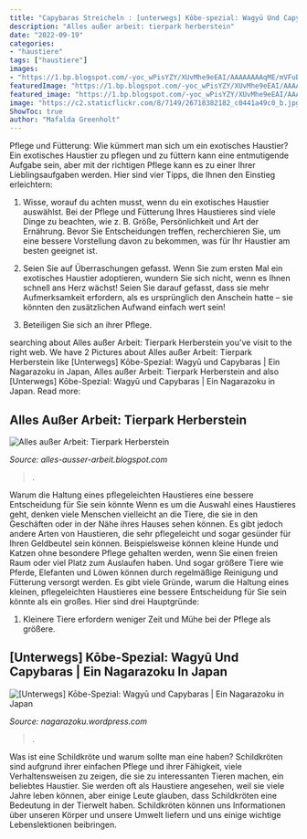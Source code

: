 ```yaml
---
title: "Capybaras Streicheln : [unterwegs] Kōbe-spezial: Wagyū Und Capybaras"
description: "Alles außer arbeit: tierpark herberstein"
date: "2022-09-19"
categories:
- "haustiere"
tags: ["haustiere"]
images:
- "https://1.bp.blogspot.com/-yoc_wPisYZY/XUvMhe9eEAI/AAAAAAAAqME/mVFuBbfgzYckEXnPeTY--WmEx7sq6VJJQCKgBGAs/s1600/P1070775.JPG"
featuredImage: "https://1.bp.blogspot.com/-yoc_wPisYZY/XUvMhe9eEAI/AAAAAAAAqME/mVFuBbfgzYckEXnPeTY--WmEx7sq6VJJQCKgBGAs/s1600/P1070775.JPG"
featured_image: "https://1.bp.blogspot.com/-yoc_wPisYZY/XUvMhe9eEAI/AAAAAAAAqME/mVFuBbfgzYckEXnPeTY--WmEx7sq6VJJQCKgBGAs/s1600/P1070775.JPG"
image: "https://c2.staticflickr.com/8/7149/26718382182_c0441a49c0_b.jpg"
ShowToc: true
author: "Mafalda Greenholt"
---
```



Pflege und Fütterung: Wie kümmert man sich um ein exotisches Haustier?
Ein exotisches Haustier zu pflegen und zu füttern kann eine entmutigende Aufgabe sein, aber mit der richtigen Pflege kann es zu einer Ihrer Lieblingsaufgaben werden. Hier sind vier Tipps, die Ihnen den Einstieg erleichtern:
1. Wisse, worauf du achten musst, wenn du ein exotisches Haustier auswählst. Bei der Pflege und Fütterung Ihres Haustieres sind viele Dinge zu beachten, wie z. B. Größe, Persönlichkeit und Art der Ernährung. Bevor Sie Entscheidungen treffen, recherchieren Sie, um eine bessere Vorstellung davon zu bekommen, was für Ihr Haustier am besten geeignet ist.

2. Seien Sie auf Überraschungen gefasst. Wenn Sie zum ersten Mal ein exotisches Haustier adoptieren, wundern Sie sich nicht, wenn es Ihnen schnell ans Herz wächst! Seien Sie darauf gefasst, dass sie mehr Aufmerksamkeit erfordern, als es ursprünglich den Anschein hatte – sie könnten den zusätzlichen Aufwand einfach wert sein!

3. Beteiligen Sie sich an ihrer Pflege.

	

		
searching about Alles außer Arbeit: Tierpark Herberstein you've visit to the right web. We have 2 Pictures about Alles außer Arbeit: Tierpark Herberstein like [Unterwegs] Kōbe-Spezial: Wagyū und Capybaras | Ein Nagarazoku in Japan, Alles außer Arbeit: Tierpark Herberstein and also [Unterwegs] Kōbe-Spezial: Wagyū und Capybaras | Ein Nagarazoku in Japan. Read more:
		
    
## Alles Außer Arbeit: Tierpark Herberstein

<img loading=lazy src="https://1.bp.blogspot.com/-yoc_wPisYZY/XUvMhe9eEAI/AAAAAAAAqME/mVFuBbfgzYckEXnPeTY--WmEx7sq6VJJQCKgBGAs/s1600/P1070775.JPG" onerror="this.onerror=null;this.src='https://tse1.mm.bing.net/th?id=OIP.satcI6A_AuDHbYbn4eOpMAHaHa&amp;pid=15.1';" alt="Alles außer Arbeit: Tierpark Herberstein">

_Source: alles-ausser-arbeit.blogspot.com_

>. 

	

Warum die Haltung eines pflegeleichten Haustieres eine bessere Entscheidung für Sie sein könnte
Wenn es um die Auswahl eines Haustieres geht, denken viele Menschen vielleicht an die Tiere, die sie in den Geschäften oder in der Nähe ihres Hauses sehen können. Es gibt jedoch andere Arten von Haustieren, die sehr pflegeleicht und sogar gesünder für Ihren Geldbeutel sein können. Beispielsweise können kleine Hunde und Katzen ohne besondere Pflege gehalten werden, wenn Sie einen freien Raum oder viel Platz zum Auslaufen haben. Und sogar größere Tiere wie Pferde, Elefanten und Löwen können durch regelmäßige Reinigung und Fütterung versorgt werden. Es gibt viele Gründe, warum die Haltung eines kleinen, pflegeleichten Haustieres eine bessere Entscheidung für Sie sein könnte als ein großes. Hier sind drei Hauptgründe:
1) Kleinere Tiere erfordern weniger Zeit und Mühe bei der Pflege als größere.

    
## [Unterwegs] Kōbe-Spezial: Wagyū Und Capybaras | Ein Nagarazoku In Japan

<img loading=lazy src="https://c2.staticflickr.com/8/7149/26718382182_c0441a49c0_b.jpg" onerror="this.onerror=null;this.src='https://tse4.mm.bing.net/th?id=OIP.GoFulKGXncQM1go8KybDJAHaE8&amp;pid=15.1';" alt="[Unterwegs] Kōbe-Spezial: Wagyū und Capybaras | Ein Nagarazoku in Japan">

_Source: nagarazoku.wordpress.com_

>. 

	

Was ist eine Schildkröte und warum sollte man eine haben?
Schildkröten sind aufgrund ihrer einfachen Pflege und ihrer Fähigkeit, viele Verhaltensweisen zu zeigen, die sie zu interessanten Tieren machen, ein beliebtes Haustier. Sie werden oft als Haustiere angesehen, weil sie viele Jahre leben können, aber einige Leute glauben, dass Schildkröten eine Bedeutung in der Tierwelt haben. Schildkröten können uns Informationen über unseren Körper und unsere Umwelt liefern und uns einige wichtige Lebenslektionen beibringen.

